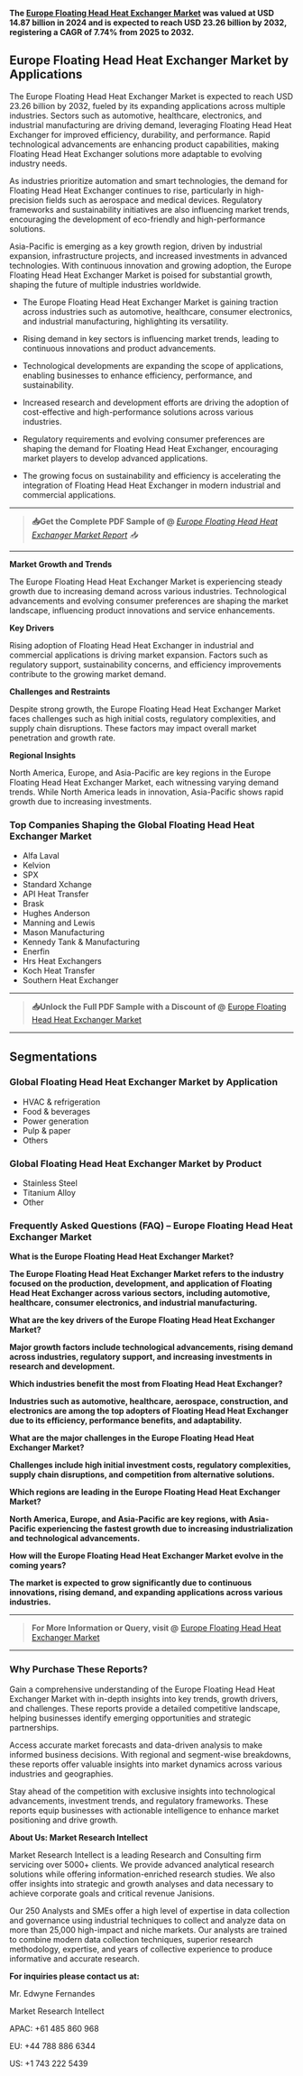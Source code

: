 <p><strong>The <a href="https://www.marketresearchintellect.com/download-sample/?rid=344809&amp;utm_source=Pulse-April-Europe&amp;utm_medium=852">Europe Floating Head Heat Exchanger Market</a> was valued at USD 14.87 billion in 2024 and is expected to reach USD 23.26 billion by 2032, registering a CAGR of 7.74% from 2025 to 2032.</strong></p><h2>Europe Floating Head Heat Exchanger Market by Applications&nbsp;</h2><p><p>The Europe Floating Head Heat Exchanger Market is expected to reach USD 23.26 billion by 2032, fueled by its expanding applications across multiple industries. Sectors such as automotive, healthcare, electronics, and industrial manufacturing are driving demand, leveraging Floating Head Heat Exchanger for improved efficiency, durability, and performance. Rapid technological advancements are enhancing product capabilities, making Floating Head Heat Exchanger solutions more adaptable to evolving industry needs.</p><p>As industries prioritize automation and smart technologies, the demand for Floating Head Heat Exchanger continues to rise, particularly in high-precision fields such as aerospace and medical devices. Regulatory frameworks and sustainability initiatives are also influencing market trends, encouraging the development of eco-friendly and high-performance solutions.</p><p>Asia-Pacific is emerging as a key growth region, driven by industrial expansion, infrastructure projects, and increased investments in advanced technologies. With continuous innovation and growing adoption, the Europe Floating Head Heat Exchanger Market is poised for substantial growth, shaping the future of multiple industries worldwide.</p></p><ul><li><p>The Europe Floating Head Heat Exchanger Market is gaining traction across industries such as automotive, healthcare, consumer electronics, and industrial manufacturing, highlighting its versatility.</p></li><li><p>Rising demand in key sectors is influencing market trends, leading to continuous innovations and product advancements.</p></li><li><p>Technological developments are expanding the scope of applications, enabling businesses to enhance efficiency, performance, and sustainability.</p></li><li><p>Increased research and development efforts are driving the adoption of cost-effective and high-performance solutions across various industries.</p></li><li><p>Regulatory requirements and evolving consumer preferences are shaping the demand for Floating Head Heat Exchanger, encouraging market players to develop advanced applications.</p></li><li><p>The growing focus on sustainability and efficiency is accelerating the integration of Floating Head Heat Exchanger in modern industrial and commercial applications.</p></li></ul><hr /><blockquote><p><strong><span class="font-[700]">📥Get the Complete PDF Sample of @ </span></strong><em><span class="font-[700]"><a href="https://www.marketresearchintellect.com/download-sample/?rid=344809&amp;utm_source=Pulse-April-Europe&amp;utm_medium=852" target="_blank" data-tracking-control-name="article-ssr-frontend-pulse_little-text-block" data-tracking-will-navigate="" data-test-link="">Europe Floating Head Heat Exchanger Market Report</a>&nbsp;📥</span></em></p></blockquote><hr /><p class="" data-start="77" data-end="360"><strong data-start="77" data-end="105">Market Growth and Trends</strong></p><p class="" data-start="77" data-end="360">The Europe Floating Head Heat Exchanger Market is experiencing steady growth due to increasing demand across various industries. Technological advancements and evolving consumer preferences are shaping the market landscape, influencing product innovations and service enhancements.</p><p class="" data-start="362" data-end="606"><strong data-start="362" data-end="377">Key Drivers</strong></p><p class="" data-start="362" data-end="606">Rising adoption of Floating Head Heat Exchanger in industrial and commercial applications is driving market expansion. Factors such as regulatory support, sustainability concerns, and efficiency improvements contribute to the growing market demand.</p><p class="" data-start="608" data-end="849"><strong data-start="608" data-end="637">Challenges and Restraints</strong></p><p class="" data-start="608" data-end="849">Despite strong growth, the Europe Floating Head Heat Exchanger Market faces challenges such as high initial costs, regulatory complexities, and supply chain disruptions. These factors may impact overall market penetration and growth rate.</p><p class="" data-start="851" data-end="1095"><strong data-start="851" data-end="872">Regional Insights</strong></p><p class="" data-start="851" data-end="1095">North America, Europe, and Asia-Pacific are key regions in the Europe Floating Head Heat Exchanger Market, each witnessing varying demand trends. While North America leads in innovation, Asia-Pacific shows rapid growth due to increasing investments.</p><p><h3>Top Companies Shaping the Global Floating Head Heat Exchanger Market </h3><ul><li>Alfa Laval</li><li>Kelvion</li><li>SPX</li><li>Standard Xchange</li><li>API Heat Transfer</li><li>Brask</li><li>Hughes Anderson</li><li>Manning and Lewis</li><li>Mason Manufacturing</li><li>Kennedy Tank & Manufacturing</li><li>Enerfin</li><li>Hrs Heat Exchangers</li><li>Koch Heat Transfer</li><li>Southern Heat Exchanger</li></ul></p><hr /><blockquote><p><strong>📥Unlock the Full PDF Sample with a Discount of @</strong> <a href="https://www.marketresearchintellect.com/ask-for-discount/?rid=344809&amp;utm_source=Pulse-April-Europe&amp;utm_medium=852">Europe Floating Head Heat Exchanger Market</a></p></blockquote><hr /><p><h2>Segmentations</h2><h3>Global Floating Head Heat Exchanger Market by Application</h3><ul><li>HVAC & refrigeration</li><li>Food & beverages</li><li>Power generation</li><li>Pulp & paper</li><li>Others</li></ul><h3>Global Floating Head Heat Exchanger Market by Product</h3><ul><li>Stainless Steel</li><li>Titanium Alloy</li><li>Other</li></ul></p><h3><strong>Frequently Asked Questions (FAQ) &ndash; Europe Floating Head Heat Exchanger Market</strong></h3><p><strong>What is the Europe Floating Head Heat Exchanger Market?</strong></p><p><strong>The Europe Floating Head Heat Exchanger Market refers to the industry focused on the production, development, and application of Floating Head Heat Exchanger across various sectors, including automotive, healthcare, consumer electronics, and industrial manufacturing.</strong></p><p><strong>What are the key drivers of the Europe Floating Head Heat Exchanger Market?</strong></p><p><strong>Major growth factors include technological advancements, rising demand across industries, regulatory support, and increasing investments in research and development.</strong></p><p><strong>Which industries benefit the most from Floating Head Heat Exchanger?</strong></p><p><strong>Industries such as automotive, healthcare, aerospace, construction, and electronics are among the top adopters of Floating Head Heat Exchanger due to its efficiency, performance benefits, and adaptability.</strong></p><p><strong>What are the major challenges in the Europe Floating Head Heat Exchanger Market?</strong></p><p><strong>Challenges include high initial investment costs, regulatory complexities, supply chain disruptions, and competition from alternative solutions.</strong></p><p><strong>Which regions are leading in the Europe Floating Head Heat Exchanger Market?</strong></p><p><strong>North America, Europe, and Asia-Pacific are key regions, with Asia-Pacific experiencing the fastest growth due to increasing industrialization and technological advancements.</strong></p><p><strong>How will the Europe Floating Head Heat Exchanger Market evolve in the coming years?</strong></p><p><strong>The market is expected to grow significantly due to continuous innovations, rising demand, and expanding applications across various industries.</strong></p><hr /><blockquote><p><span class="font-[700]"><strong>For More Information or Query, visit&nbsp;@</strong>&nbsp;</span><span class="font-[700]"><a href="https://www.marketresearchintellect.com/product/global-floating-head-heat-exchanger-market-size-and-forecast/?utm_source=Linkedin&utm_medium=852" target="_blank" data-tracking-control-name="article-ssr-frontend-pulse_little-text-block" data-tracking-will-navigate="" data-test-link="">Europe Floating Head Heat Exchanger Market</a></span></p></blockquote><hr /><h3><strong data-start="0" data-end="31">Why Purchase These Reports?</strong></h3><p class="" data-start="35" data-end="297">Gain a comprehensive understanding of the Europe Floating Head Heat Exchanger Market with in-depth insights into key trends, growth drivers, and challenges. These reports provide a detailed competitive landscape, helping businesses identify emerging opportunities and strategic partnerships.</p><p class="" data-start="299" data-end="540">Access accurate market forecasts and data-driven analysis to make informed business decisions. With regional and segment-wise breakdowns, these reports offer valuable insights into market dynamics across various industries and geographies.</p><p class="" data-start="542" data-end="784">Stay ahead of the competition with exclusive insights into technological advancements, investment trends, and regulatory frameworks. These reports equip businesses with actionable intelligence to enhance market positioning and drive growth.</p><p><strong><span class="font-[700]">About Us: Market Research Intellect</span></strong></p><p><span class="">Market Research Intellect is a leading Research and Consulting firm servicing over 5000+ clients. We provide advanced analytical research solutions while offering information-enriched research studies.&nbsp;</span>We also offer insights into strategic and growth analyses and data necessary to achieve corporate goals and critical revenue Janisions.</p><p><span class="">Our 250 Analysts and SMEs offer a high level of expertise in data collection and governance using industrial techniques to collect and analyze data on more than 25,000 high-impact and niche markets. Our analysts are trained to combine modern data collection techniques, superior research methodology, expertise, and years of collective experience to produce informative and accurate research.</span></p><p><strong>For inquiries please contact us at:</strong></p><p>Mr. Edwyne Fernandes</p><p>Market Research Intellect</p><p>APAC: +61 485 860 968</p><p>EU: +44 788 886 6344</p><p>US: +1 743 222 5439</p>